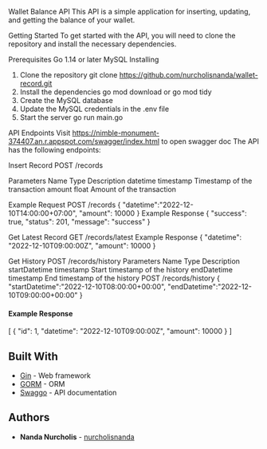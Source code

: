 Wallet Balance API
This API is a simple application for inserting, updating, and getting the balance of your wallet.

Getting Started
To get started with the API, you will need to clone the repository and install the necessary dependencies.

Prerequisites
Go 1.14 or later
MySQL
Installing
1. Clone the repository
git clone https://github.com/nurcholisnanda/wallet-record.git
2. Install the dependencies
go mod download or go mod tidy
3. Create the MySQL database
4. Update the MySQL credentials in the .env file
5. Start the server
go run main.go

API Endpoints
Visit https://nimble-monument-374407.an.r.appspot.com/swagger/index.html to open swagger doc
The API has the following endpoints:

Insert Record
POST /records

Parameters
Name	Type	Description
datetime	timestamp	Timestamp of the transaction
amount	float	Amount of the transaction

Example Request
POST /records
{
	"datetime":"2022-12-10T14:00:00+07:00",
	"amount": 10000
}
Example Response
{
    "success": true,
    "status": 201,
    "message": "success"
}

Get Latest Record
GET /records/latest
Example Response
{
    "datetime": "2022-12-10T09:00:00Z",
    "amount": 10000
}

Get History
POST /records/history
Parameters
Name	Type	Description
startDatetime	timestamp	Start timestamp of the history
endDatetime	timestamp	End timestamp of the history
POST /records/history
{
	"startDatetime":"2022-12-10T08:00:00+00:00",
	"endDatetime":"2022-12-10T09:00:00+00:00"
}
#### Example Response
[
{
"id": 1,
"datetime": "2022-12-10T09:00:00Z",
"amount": 10000
}
]


## Built With

- [Gin](https://github.com/gin-gonic/gin) - Web framework
- [GORM](https://github.com/jinzhu/gorm) - ORM
- [Swaggo](https://github.com/swaggo/swag) - API documentation

## Authors

- **Nanda Nurcholis** - [nurcholisnanda](https://github.com/nurcholisnanda)


